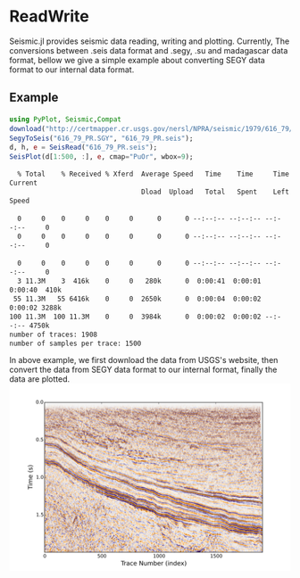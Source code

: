 
<a id='ReadWrite-1'></a>

# ReadWrite


Seismic.jl provides seismic data reading, writing and plotting. Currently, The conversions between .seis data format and .segy, .su and madagascar data format, bellow we give a simple example about converting SEGY data format to our internal data format.


<a id='Example-1'></a>

## Example


```julia
using PyPlot, Seismic,Compat
download("http://certmapper.cr.usgs.gov/nersl/NPRA/seismic/1979/616_79/PROCESSED/616_79_PR.SGY", "616_79_PR.SGY");
SegyToSeis("616_79_PR.SGY", "616_79_PR.seis");
d, h, e = SeisRead("616_79_PR.seis");
SeisPlot(d[1:500, :], e, cmap="PuOr", wbox=9);
```

```
  % Total    % Received % Xferd  Average Speed   Time    Time     Time  Current
                                 Dload  Upload   Total   Spent    Left  Speed

  0     0    0     0    0     0      0      0 --:--:-- --:--:-- --:--:--     0
  0     0    0     0    0     0      0      0 --:--:-- --:--:-- --:--:--     0

  0     0    0     0    0     0      0      0 --:--:-- --:--:-- --:--:--     0
  3 11.3M    3  416k    0     0   280k      0  0:00:41  0:00:01  0:00:40  410k
 55 11.3M   55 6416k    0     0  2650k      0  0:00:04  0:00:02  0:00:02 3288k
100 11.3M  100 11.3M    0     0  3984k      0  0:00:02  0:00:02 --:--:-- 4750k
number of traces: 1908
number of samples per trace: 1500
```


In above example, we first download the data from USGS's website, then convert the data from SEGY data format to our internal format, finally the data are plotted. ![](usgs.svg)


